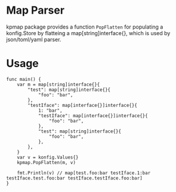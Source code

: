 # Map Parser
kpmap package provides a function `PopFlatten` for populating a konfig.Store by flatteing a map[string]interface{}, which is used by json/toml/yaml parser.

# Usage
```
func main() {
	var m = map[string]interface{}{
		"test": map[string]interface{}{
			"foo": "bar",
		},
		"testIface": map[interface{}]interface{}{
			1: "bar",
			"testIface": map[interface{}]interface{}{
				"foo": "bar",
			},
			"test": map[string]interface{}{
				"foo": "bar",
			},
		},
	}
	var v = konfig.Values{}
	kpmap.PopFlatten(m, v)

	fmt.Println(v) // map[test.foo:bar testIface.1:bar testIface.test.foo:bar testIface.testIface.foo:bar]
}
```
